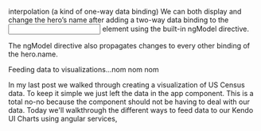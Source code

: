 interpolation (a kind of one-way data binding)
We can both display and change the hero’s name after adding a two-way data
binding to the <input> element using the built-in ngModel directive.

The ngModel directive also propagates changes to every other binding of the
hero.name.


Feeding data to visualizations...nom nom nom

In my last post we walked through creating a visualization of US Census data. To keep it simple we just left the data in the app component. This is a total no-no because the component should not be having to deal with our data. Today we'll walkthrough the different ways to feed data to our Kendo UI Charts using angular services,
